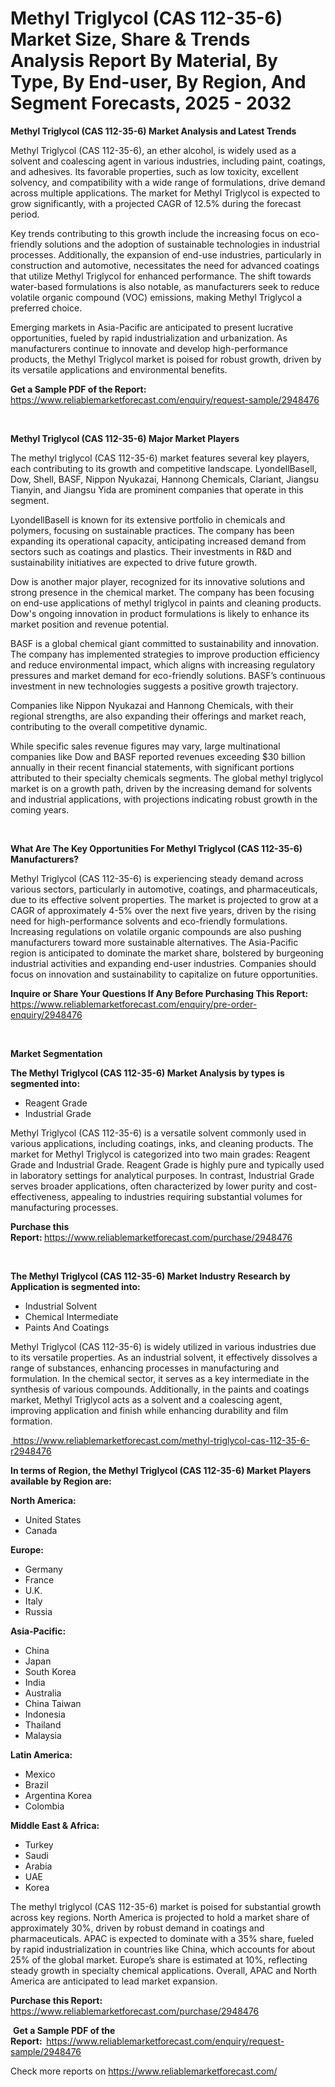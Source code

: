 <p><h1>Methyl Triglycol (CAS 112-35-6) Market Size, Share & Trends Analysis Report By Material, By Type, By End-user, By Region, And Segment Forecasts, 2025 - 2032</h1></p><p><strong>Methyl Triglycol (CAS 112-35-6) Market Analysis and Latest Trends</strong></p>
<p><p>Methyl Triglycol (CAS 112-35-6), an ether alcohol, is widely used as a solvent and coalescing agent in various industries, including paint, coatings, and adhesives. Its favorable properties, such as low toxicity, excellent solvency, and compatibility with a wide range of formulations, drive demand across multiple applications. The market for Methyl Triglycol is expected to grow significantly, with a projected CAGR of 12.5% during the forecast period.</p><p>Key trends contributing to this growth include the increasing focus on eco-friendly solutions and the adoption of sustainable technologies in industrial processes. Additionally, the expansion of end-use industries, particularly in construction and automotive, necessitates the need for advanced coatings that utilize Methyl Triglycol for enhanced performance. The shift towards water-based formulations is also notable, as manufacturers seek to reduce volatile organic compound (VOC) emissions, making Methyl Triglycol a preferred choice.</p><p>Emerging markets in Asia-Pacific are anticipated to present lucrative opportunities, fueled by rapid industrialization and urbanization. As manufacturers continue to innovate and develop high-performance products, the Methyl Triglycol market is poised for robust growth, driven by its versatile applications and environmental benefits.</p></p>
<p><strong>Get a Sample PDF of the Report:&nbsp;</strong> <a href="https://www.reliablemarketforecast.com/enquiry/request-sample/2948476?utm_campaign=3132&utm_medium=2&utm_source=Github&utm_content=ia&utm_term=12032025&utm_id=methyl-triglycol-cas-112-35-6">https://www.reliablemarketforecast.com/enquiry/request-sample/2948476</a></p>
<p>&nbsp;</p>
<p><strong>Methyl Triglycol (CAS 112-35-6) Major Market Players</strong></p>
<p><p>The methyl triglycol (CAS 112-35-6) market features several key players, each contributing to its growth and competitive landscape. LyondellBasell, Dow, Shell, BASF, Nippon Nyukazai, Hannong Chemicals, Clariant, Jiangsu Tianyin, and Jiangsu Yida are prominent companies that operate in this segment.</p><p>LyondellBasell is known for its extensive portfolio in chemicals and polymers, focusing on sustainable practices. The company has been expanding its operational capacity, anticipating increased demand from sectors such as coatings and plastics. Their investments in R&D and sustainability initiatives are expected to drive future growth.</p><p>Dow is another major player, recognized for its innovative solutions and strong presence in the chemical market. The company has been focusing on end-use applications of methyl triglycol in paints and cleaning products. Dow's ongoing innovation in product formulations is likely to enhance its market position and revenue potential.</p><p>BASF is a global chemical giant committed to sustainability and innovation. The company has implemented strategies to improve production efficiency and reduce environmental impact, which aligns with increasing regulatory pressures and market demand for eco-friendly solutions. BASF’s continuous investment in new technologies suggests a positive growth trajectory.</p><p>Companies like Nippon Nyukazai and Hannong Chemicals, with their regional strengths, are also expanding their offerings and market reach, contributing to the overall competitive dynamic.</p><p>While specific sales revenue figures may vary, large multinational companies like Dow and BASF reported revenues exceeding $30 billion annually in their recent financial statements, with significant portions attributed to their specialty chemicals segments. The global methyl triglycol market is on a growth path, driven by the increasing demand for solvents and industrial applications, with projections indicating robust growth in the coming years.</p></p>
<p>&nbsp;</p>
<p><strong>What Are The Key Opportunities For Methyl Triglycol (CAS 112-35-6) Manufacturers?</strong></p>
<p><p>Methyl Triglycol (CAS 112-35-6) is experiencing steady demand across various sectors, particularly in automotive, coatings, and pharmaceuticals, due to its effective solvent properties. The market is projected to grow at a CAGR of approximately 4-5% over the next five years, driven by the rising need for high-performance solvents and eco-friendly formulations. Increasing regulations on volatile organic compounds are also pushing manufacturers toward more sustainable alternatives. The Asia-Pacific region is anticipated to dominate the market share, bolstered by burgeoning industrial activities and expanding end-user industries. Companies should focus on innovation and sustainability to capitalize on future opportunities.</p></p>
<p><strong>Inquire or Share Your Questions If Any Before Purchasing This Report:</strong> <a href="https://www.reliablemarketforecast.com/enquiry/pre-order-enquiry/2948476?utm_campaign=3132&utm_medium=2&utm_source=Github&utm_content=ia&utm_term=12032025&utm_id=methyl-triglycol-cas-112-35-6">https://www.reliablemarketforecast.com/enquiry/pre-order-enquiry/2948476</a></p>
<p>&nbsp;</p>
<p><strong>Market Segmentation</strong></p>
<p><strong>The Methyl Triglycol (CAS 112-35-6) Market Analysis by types is segmented into:</strong></p>
<p><ul><li>Reagent Grade</li><li>Industrial Grade</li></ul></p>
<p><p>Methyl Triglycol (CAS 112-35-6) is a versatile solvent commonly used in various applications, including coatings, inks, and cleaning products. The market for Methyl Triglycol is categorized into two main grades: Reagent Grade and Industrial Grade. Reagent Grade is highly pure and typically used in laboratory settings for analytical purposes. In contrast, Industrial Grade serves broader applications, often characterized by lower purity and cost-effectiveness, appealing to industries requiring substantial volumes for manufacturing processes.</p></p>
<p><strong>Purchase this Report:&nbsp;</strong><a href="https://www.reliablemarketforecast.com/purchase/2948476?utm_campaign=3132&utm_medium=2&utm_source=Github&utm_content=ia&utm_term=12032025&utm_id=methyl-triglycol-cas-112-35-6">https://www.reliablemarketforecast.com/purchase/2948476</a></p>
<p>&nbsp;</p>
<p><strong>The Methyl Triglycol (CAS 112-35-6) Market Industry Research by Application is segmented into:</strong></p>
<p><ul><li>Industrial Solvent</li><li>Chemical Intermediate</li><li>Paints And Coatings</li></ul></p>
<p><p>Methyl Triglycol (CAS 112-35-6) is widely utilized in various industries due to its versatile properties. As an industrial solvent, it effectively dissolves a range of substances, enhancing processes in manufacturing and formulation. In the chemical sector, it serves as a key intermediate in the synthesis of various compounds. Additionally, in the paints and coatings market, Methyl Triglycol acts as a solvent and a coalescing agent, improving application and finish while enhancing durability and film formation.</p></p>
<p><a href="https://www.reliablemarketforecast.com/methyl-triglycol-cas-112-35-6-r2948476?utm_campaign=3132&utm_medium=2&utm_source=Github&utm_content=ia&utm_term=12032025&utm_id=methyl-triglycol-cas-112-35-6">&nbsp;https://www.reliablemarketforecast.com/methyl-triglycol-cas-112-35-6-r2948476</a></p>
<p><strong>In terms of Region, the Methyl Triglycol (CAS 112-35-6) Market Players available by Region are:</strong></p>
<p>
    <p> <strong> North America: </strong>
        <ul>
            <li>United States</li>
            <li>Canada</li>
        </ul>
        </p> 
    <p> <strong> Europe: </strong>
        <ul>
            <li>Germany</li>
            <li>France</li>
            <li>U.K.</li>
            <li>Italy</li>
            <li>Russia</li>
        </ul>
        </p> 
    <p> <strong> Asia-Pacific: </strong>
        <ul>
            <li>China</li>
            <li>Japan</li>
            <li>South Korea</li>
            <li>India</li>
            <li>Australia</li>
            <li>China Taiwan</li>
            <li>Indonesia</li>
            <li>Thailand</li>
            <li>Malaysia</li>
        </ul>
        </p> 
    <p> <strong> Latin America: </strong>
        <ul>
            <li>Mexico</li>
            <li>Brazil</li>
            <li>Argentina Korea</li>
            <li>Colombia</li>
        </ul>
        </p> 
    <p> <strong> Middle East & Africa: </strong>
        <ul>
            <li>Turkey</li>
            <li>Saudi</li>
            <li>Arabia</li>
            <li>UAE</li>
            <li>Korea</li>
        </ul>
    </p>
    </p>
<p><p>The methyl triglycol (CAS 112-35-6) market is poised for substantial growth across key regions. North America is projected to hold a market share of approximately 30%, driven by robust demand in coatings and pharmaceuticals. APAC is expected to dominate with a 35% share, fueled by rapid industrialization in countries like China, which accounts for about 25% of the global market. Europe’s share is estimated at 10%, reflecting steady growth in specialty chemical applications. Overall, APAC and North America are anticipated to lead market expansion.</p></p>
<p><strong>Purchase this Report: </strong><a href="https://www.reliablemarketforecast.com/purchase/2948476?utm_campaign=3132&utm_medium=2&utm_source=Github&utm_content=ia&utm_term=12032025&utm_id=methyl-triglycol-cas-112-35-6">https://www.reliablemarketforecast.com/purchase/2948476</a></p>
<p>&nbsp;<strong>Get a Sample PDF of the Report:&nbsp;&nbsp;</strong><a href="https://www.reliablemarketforecast.com/enquiry/request-sample/2948476?utm_campaign=3132&utm_medium=2&utm_source=Github&utm_content=ia&utm_term=12032025&utm_id=methyl-triglycol-cas-112-35-6">https://www.reliablemarketforecast.com/enquiry/request-sample/2948476</a></p>
<p><strong></strong></p>
<p>Check more reports on <a href="https://www.reliablemarketforecast.com/?utm_campaign=3132&utm_medium=2&utm_source=Github&utm_content=ia&utm_term=12032025&utm_id=methyl-triglycol-cas-112-35-6">https://www.reliablemarketforecast.com/</a></p>